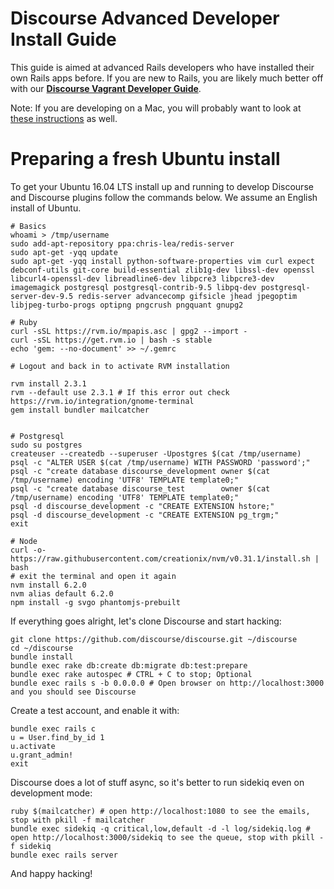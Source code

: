 # Discourse Advanced Developer Install Guide

This guide is aimed at advanced Rails developers who have installed their own Rails apps before. If you are new to Rails, you are likely much better off with our **[Discourse Vagrant Developer Guide](VAGRANT.md)**.

Note: If you are developing on a Mac, you will probably want to look at [these instructions](DEVELOPMENT-OSX-NATIVE.md) as well.

# Preparing a fresh Ubuntu install

To get your Ubuntu 16.04 LTS install up and running to develop Discourse and Discourse plugins follow the commands below. We assume an English install of Ubuntu.

    # Basics
    whoami > /tmp/username
    sudo add-apt-repository ppa:chris-lea/redis-server
    sudo apt-get -yqq update
    sudo apt-get -yqq install python-software-properties vim curl expect debconf-utils git-core build-essential zlib1g-dev libssl-dev openssl libcurl4-openssl-dev libreadline6-dev libpcre3 libpcre3-dev imagemagick postgresql postgresql-contrib-9.5 libpq-dev postgresql-server-dev-9.5 redis-server advancecomp gifsicle jhead jpegoptim libjpeg-turbo-progs optipng pngcrush pngquant gnupg2

    # Ruby
    curl -sSL https://rvm.io/mpapis.asc | gpg2 --import -
    curl -sSL https://get.rvm.io | bash -s stable
    echo 'gem: --no-document' >> ~/.gemrc

    # Logout and back in to activate RVM installation

    rvm install 2.3.1
    rvm --default use 2.3.1 # If this error out check https://rvm.io/integration/gnome-terminal
    gem install bundler mailcatcher


    # Postgresql
    sudo su postgres
    createuser --createdb --superuser -Upostgres $(cat /tmp/username)
    psql -c "ALTER USER $(cat /tmp/username) WITH PASSWORD 'password';"
    psql -c "create database discourse_development owner $(cat /tmp/username) encoding 'UTF8' TEMPLATE template0;"
    psql -c "create database discourse_test        owner $(cat /tmp/username) encoding 'UTF8' TEMPLATE template0;"
    psql -d discourse_development -c "CREATE EXTENSION hstore;"
    psql -d discourse_development -c "CREATE EXTENSION pg_trgm;"
    exit

    # Node
    curl -o- https://raw.githubusercontent.com/creationix/nvm/v0.31.1/install.sh | bash
    # exit the terminal and open it again
    nvm install 6.2.0
    nvm alias default 6.2.0
    npm install -g svgo phantomjs-prebuilt


If everything goes alright, let's clone Discourse and start hacking:

    git clone https://github.com/discourse/discourse.git ~/discourse
    cd ~/discourse
    bundle install
    bundle exec rake db:create db:migrate db:test:prepare
    bundle exec rake autospec # CTRL + C to stop; Optional
    bundle exec rails s -b 0.0.0.0 # Open browser on http://localhost:3000 and you should see Discourse

Create a test account, and enable it with:

    bundle exec rails c
    u = User.find_by_id 1
    u.activate
    u.grant_admin!
    exit

Discourse does a lot of stuff async, so it's better to run sidekiq even on development mode:

    ruby $(mailcatcher) # open http://localhost:1080 to see the emails, stop with pkill -f mailcatcher
    bundle exec sidekiq -q critical,low,default -d -l log/sidekiq.log # open http://localhost:3000/sidekiq to see the queue, stop with pkill -f sidekiq
    bundle exec rails server

And happy hacking!

